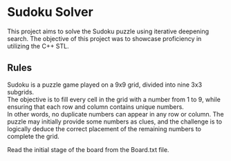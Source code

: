# Sudoku Solver

This project aims to solve the Sudoku puzzle using iterative deepening search.
The objective of this project was to showcase proficiency in utilizing the C++ STL.

## Rules

Sudoku is a puzzle game played on a 9x9 grid, divided into nine 3x3 subgrids.  
The objective is to fill every cell in the grid with a number from 1 to 9, while ensuring that each row and column contains unique numbers.  
In other words, no duplicate numbers can appear in any row or column. The puzzle may initially provide some numbers as clues, and the challenge is to logically deduce the correct placement of the remaining numbers to complete the grid.

Read the initial stage of the board from the Board.txt file.
